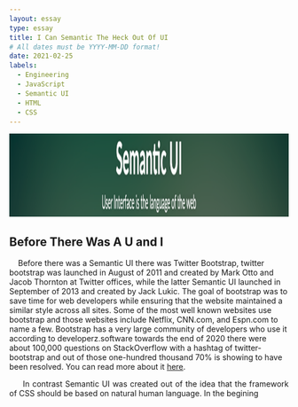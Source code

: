 ```yaml
---
layout: essay
type: essay
title: I Can Semantic The Heck Out Of UI
# All dates must be YYYY-MM-DD format!
date: 2021-02-25
labels:
  - Engineering
  - JavaScript
  - Semantic UI
  - HTML
  - CSS
---
```


<img class="ui xlarge image" src="../images/semanticui.png" height="150">

## Before There Was A U and I

&nbsp;&nbsp;&nbsp;&nbsp;Before there was a Semantic UI there was Twitter Bootstrap, twitter bootstrap was launched in August of 2011 and created by Mark Otto and Jacob Thornton at Twitter offices, while the latter Semantic UI launched in September of 2013 and created by Jack Lukic. The goal of bootstrap was to save time for web developers while ensuring that the website maintained a similar style across all sites. Some of the most well known websites use bootstrap and those websites include Netflix, CNN.com, and Espn.com to name a few. Bootstrap has a very large community of developers who use it according to developerz.software towards the end of 2020 there were about 100,000 questions on StackOverflow with a hashtag of twitter-bootstrap and out of those one-hundred thousand 70% is showing to have been resolved. You can read more about it [here](https://developerz.software/2020/03/29/semantic-ui-or-bootstrap-discover-the-pros-and-cons-of-each-framework/).
<p align="justify">
&nbsp;&nbsp;&nbsp;&nbsp; In contrast Semantic UI was created out of the idea that the framework of CSS should be based on natural human language. In the begining
</p>  

